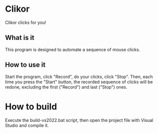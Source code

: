 # Clikor
Clikor clicks for you!

## What is it
This program is designed to automate a sequence of mouse clicks.

## How to use it
Start the program, click "Record", do your clicks, click "Stop". Then, each time
you press the "Start" button, the recorded sequence of clicks will be redone,
excluding the first ("Record") and last ("Stop") ones.

# How to build
Execute the build-vs2022.bat script, then open the project file with Visual
Studio and compile it.